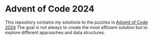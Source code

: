 # Advent of Code 2024

This repository contains my solutions to the puzzles in [Advent of Code 2024](https://adventofcode.com/2024)
The goal is not always to create the most efficient solution but to explore different approaches and data structures.
